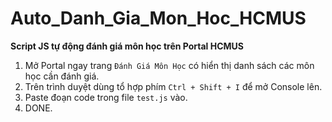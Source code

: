 # Auto_Danh_Gia_Mon_Hoc_HCMUS
**Script JS tự động đánh giá môn học trên Portal HCMUS**  
1. Mở Portal ngay trang ```Đánh Giá Môn Học``` có hiển thị danh sách các môn học cần đánh giá.  
2. Trên trình duyệt dùng tổ hợp phím ```Ctrl + Shift + I``` để mở Console lên.  
3. Paste đoạn code trong file ```test.js``` vào.  
4. DONE.
